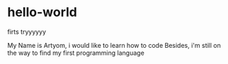 # hello-world
firts tryyyyyy


My Name is Artyom, i would like to learn how to code
Besides, i'm still on the way to find my first programming language

